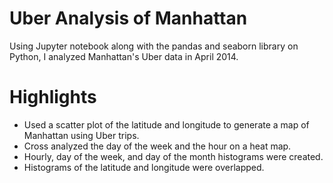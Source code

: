 # Uber Analysis of Manhattan

Using Jupyter notebook along with the pandas and seaborn library on Python, I analyzed Manhattan's Uber data in April 2014.

# Highlights
- Used a scatter plot of the latitude and longitude to generate a map of Manhattan using Uber trips.
- Cross analyzed the day of the week and the hour on a heat map.
- Hourly, day of the week, and day of the month histograms were created.
- Histograms of the latitude and longitude were overlapped.
